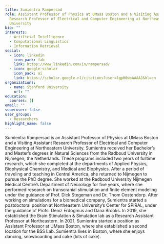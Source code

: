 ```yaml
---
title: Sumientra Rampersad
role: Assistant Professor of Physics at UMass Boston and a Visiting Assistant
  Research Professor of Electrical and Computer Engineering at Northeastern
  University
bio: ""
interests:
  - Artificial Intelligence
  - Computational Linguistics
  - Information Retrieval
social:
  - icon: linkedin
    icon_pack: fab
    link: https://www.linkedin.com/in/rampersad/
  - icon: google-scholar
    icon_pack: ai
    link: https://scholar.google.nl/citations?user=lgpH0woAAAAJ&hl=en
organizations:
  - name: Stanford University
    url: ""
education:
  courses: []
email: ""
superuser: false
user_groups:
  - Researchers
highlight_name: false
---
```

Sumientra Rampersad is an Assistant Professor of Physics at UMass Boston and a Visiting Assistant Research Professor of Electrical and Computer Engineering at Northeastern University. Sumientra received her Bachelor’s and Master’s degrees in Natural Sciences from the Radboud University in Nijmegen, the Netherlands. These programs included two years of fulltime research, which she completed at the departments of Applied Physics, Biophysical Chemistry, and Medical and Biophysics. After a period of traveling and teaching in Central America, she returned to Nijmegen to pursue the PhD degree. She worked at the Radboud University Nijmegen Medical Centre’s Department of Neurology for five years, where she performed research on transcranial stimulation and finite element modeling under the guidance of Prof. Dick Stegeman and Dr. Thom Oostendorp. After working on simulations for a biomedical company, Sumientra started a postdoctoral position at Northeastern University’s Center for SPIRAL, under the guidance of Profs. Deniz Erdogmus and Dana Brooks. In 2019, she established the Brain Stimulation & Simulation lab as a Research Assistant Professor at Northeastern. In 2021, Sumientra started a position as Assistant Professor at UMass Boston, where she established a second location for the BSS Lab. Sumientra lives in Boston, where she enjoys dancing, snowboarding and cake (lots of cake).